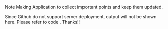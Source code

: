 Note Making Application to collect important points and keep them updated.

Since Github do not support server deployment, output will not be shown here. Please refer to code . Thanks!!
